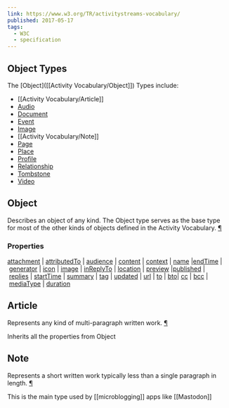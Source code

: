```yaml
---
link: https://www.w3.org/TR/activitystreams-vocabulary/
published: 2017-05-17
tags:
  - W3C
  - specification
---
```

## Object Types

The [Object]([[Activity Vocabulary/Object]]) Types include:
- [[Activity Vocabulary/Article]]
- [Audio](https://www.w3.org/TR/activitystreams-vocabulary/#dfn-audio)
- [Document](https://www.w3.org/TR/activitystreams-vocabulary/#dfn-document)
- [Event](https://www.w3.org/TR/activitystreams-vocabulary/#dfn-event)
- [Image](https://www.w3.org/TR/activitystreams-vocabulary/#dfn-image)
- [[Activity Vocabulary/Note]]
- [Page](https://www.w3.org/TR/activitystreams-vocabulary/#dfn-page)
- [Place](https://www.w3.org/TR/activitystreams-vocabulary/#dfn-place)
- [Profile](https://www.w3.org/TR/activitystreams-vocabulary/#dfn-profile)
- [Relationship](https://www.w3.org/TR/activitystreams-vocabulary/#dfn-relationship)
- [Tombstone](https://www.w3.org/TR/activitystreams-vocabulary/#dfn-tombstone)
- [Video](https://www.w3.org/TR/activitystreams-vocabulary/#dfn-video)

## Object

Describes an object of any kind. The Object type serves as the base type for most of the other kinds of objects defined in the Activity Vocabulary. [¶](https://www.w3.org/TR/activitystreams-vocabulary/#dfn-object)

### Properties
[attachment](https://www.w3.org/TR/activitystreams-vocabulary/#dfn-attachment) | [attributedTo](https://www.w3.org/TR/activitystreams-vocabulary/#dfn-attributedto) | [audience](https://www.w3.org/TR/activitystreams-vocabulary/#dfn-audience) | [content](https://www.w3.org/TR/activitystreams-vocabulary/#dfn-content) | [context](https://www.w3.org/TR/activitystreams-vocabulary/#dfn-context) | [name](https://www.w3.org/TR/activitystreams-vocabulary/#dfn-name) |[endTime](https://www.w3.org/TR/activitystreams-vocabulary/#dfn-endtime) | [generator](https://www.w3.org/TR/activitystreams-vocabulary/#dfn-generator) | [icon](https://www.w3.org/TR/activitystreams-vocabulary/#dfn-icon) | [image](https://www.w3.org/TR/activitystreams-vocabulary/#dfn-image) | [inReplyTo](https://www.w3.org/TR/activitystreams-vocabulary/#dfn-inreplyto) | [location](https://www.w3.org/TR/activitystreams-vocabulary/#dfn-location) | [preview](https://www.w3.org/TR/activitystreams-vocabulary/#dfn-preview) |[published](https://www.w3.org/TR/activitystreams-vocabulary/#dfn-published) | [replies](https://www.w3.org/TR/activitystreams-vocabulary/#dfn-replies) | [startTime](https://www.w3.org/TR/activitystreams-vocabulary/#dfn-starttime) | [summary](https://www.w3.org/TR/activitystreams-vocabulary/#dfn-summary) | [tag](https://www.w3.org/TR/activitystreams-vocabulary/#dfn-tag) | [updated](https://www.w3.org/TR/activitystreams-vocabulary/#dfn-updated) | [url](https://www.w3.org/TR/activitystreams-vocabulary/#dfn-url) | [to](https://www.w3.org/TR/activitystreams-vocabulary/#dfn-to) | [bto](https://www.w3.org/TR/activitystreams-vocabulary/#dfn-bto)| [cc](https://www.w3.org/TR/activitystreams-vocabulary/#dfn-cc) | [bcc](https://www.w3.org/TR/activitystreams-vocabulary/#dfn-bcc) | [mediaType](https://www.w3.org/TR/activitystreams-vocabulary/#dfn-mediatype) | [duration](https://www.w3.org/TR/activitystreams-vocabulary/#dfn-duration)

## Article

Represents any kind of multi-paragraph written work. [¶](https://www.w3.org/TR/activitystreams-vocabulary/#dfn-article)

Inherits all the properties from Object
## Note

Represents a short written work typically less than a single paragraph in length. [¶](https://www.w3.org/TR/activitystreams-vocabulary/#dfn-note)

This is the main type used by [[microblogging]] apps like [[Mastodon]]
